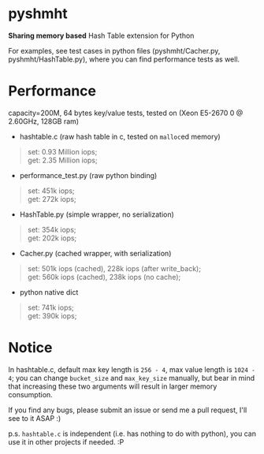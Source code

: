 pyshmht
=======

**Sharing memory based** Hash Table extension for Python

For examples, see test cases in python files (pyshmht/Cacher.py, pyshmht/HashTable.py), where you can find performance tests as well.

Performance
===========

capacity=200M, 64 bytes key/value tests, tested on (Xeon E5-2670 0 @ 2.60GHz, 128GB ram)

* hashtable.c (raw hash table in c, tested on `malloc`ed memory)
> set: 0.93 Million iops;  
> get: 2.35 Million iops;

* performance\_test.py (raw python binding)
> set: 451k iops;  
> get: 272k iops;

* HashTable.py (simple wrapper, no serialization)
> set: 354k iops;  
> get: 202k iops;

* Cacher.py (cached wrapper, with serialization)
> set: 501k iops (cached), 228k iops (after write\_back);  
> get: 560k iops (cached), 238k iops (no cache);

* python native dict
> set: 741k iops;  
> get: 390k iops;

Notice
======

In hashtable.c, default max key length is `256 - 4`, max value length is `1024 - 4`; you can change `bucket_size` and `max_key_size` manually, but bear in mind that increasing these two arguments will result in larger memory consumption.

If you find any bugs, please submit an issue or send me a pull request, I'll see to it ASAP :)

p.s. `hashtable.c` is independent (i.e. has nothing to do with python), you can use it in other projects if needed. :P
